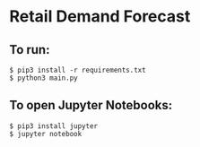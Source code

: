 Retail Demand Forecast
===

To run:
---

    $ pip3 install -r requirements.txt
    $ python3 main.py

To open Jupyter Notebooks:
---

    $ pip3 install jupyter
    $ jupyter notebook